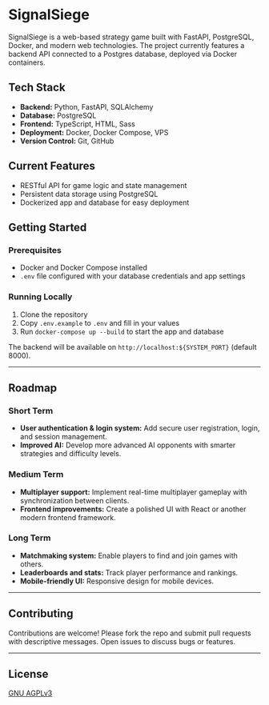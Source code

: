 # SignalSiege

SignalSiege is a web-based strategy game built with FastAPI, PostgreSQL, Docker, and modern web technologies. The project currently features a backend API connected to a Postgres database, deployed via Docker containers.

## Tech Stack

- **Backend:** Python, FastAPI, SQLAlchemy  
- **Database:** PostgreSQL  
- **Frontend:** TypeScript, HTML, Sass  
- **Deployment:** Docker, Docker Compose, VPS  
- **Version Control:** Git, GitHub  

## Current Features

- RESTful API for game logic and state management  
- Persistent data storage using PostgreSQL  
- Dockerized app and database for easy deployment   

## Getting Started

### Prerequisites

- Docker and Docker Compose installed  
- `.env` file configured with your database credentials and app settings  

### Running Locally

1. Clone the repository  
2. Copy `.env.example` to `.env` and fill in your values  
3. Run `docker-compose up --build` to start the app and database  

The backend will be available on `http://localhost:${SYSTEM_PORT}` (default 8000).

---

## Roadmap

### Short Term

- **User authentication & login system:** Add secure user registration, login, and session management.  
- **Improved AI:** Develop more advanced AI opponents with smarter strategies and difficulty levels.  

### Medium Term

- **Multiplayer support:** Implement real-time multiplayer gameplay with synchronization between clients.  
- **Frontend improvements:** Create a polished UI with React or another modern frontend framework.  

### Long Term

- **Matchmaking system:** Enable players to find and join games with others.  
- **Leaderboards and stats:** Track player performance and rankings.  
- **Mobile-friendly UI:** Responsive design for mobile devices.  

---

## Contributing

Contributions are welcome! Please fork the repo and submit pull requests with descriptive messages. Open issues to discuss bugs or features.

---

## License

[GNU AGPLv3](https://choosealicense.com/licenses/agpl-3.0/)